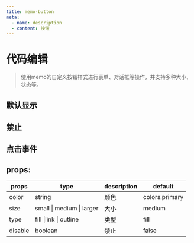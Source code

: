 ```yaml
---
title: memo-button
meta:
  - name: description
  - content: 按钮
---
```


# 代码编辑
> 使用memo的自定义按钮样式进行表单、对话框等操作，并支持多种大小、状态等。

<script setup lang="ts">
import {demo1,demo2,demo3,path} from "./index.ts"
</script>

## 默认显示
<CodeEditor :filePath="path" :value="demo1"/>

## 禁止
<CodeEditor :filePath="path" :value="demo2"/>

## 点击事件
<CodeEditor :filePath="path" :value="demo3"/>

## props:

| props   | type                      | description | default        |
| ------- | ------------------------- | ----------- | -------------- |
| color   | string                    | 颜色        | colors.primary |
| size    | small \| medium \| larger | 大小        | medium         |
| type    | fill  \|link \| outline   | 类型        | fill           |
| disable | boolean                   | 禁止        | false          |
